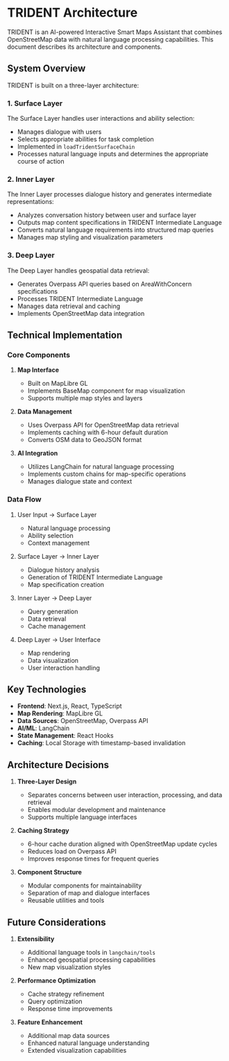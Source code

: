 # TRIDENT Architecture

TRIDENT is an AI-powered Interactive Smart Maps Assistant that combines OpenStreetMap data with natural language processing capabilities. This document describes its architecture and components.

## System Overview

TRIDENT is built on a three-layer architecture:

### 1. Surface Layer

The Surface Layer handles user interactions and ability selection:
- Manages dialogue with users
- Selects appropriate abilities for task completion
- Implemented in `loadTridentSurfaceChain`
- Processes natural language inputs and determines the appropriate course of action

### 2. Inner Layer

The Inner Layer processes dialogue history and generates intermediate representations:
- Analyzes conversation history between user and surface layer
- Outputs map content specifications in TRIDENT Intermediate Language
- Converts natural language requirements into structured map queries
- Manages map styling and visualization parameters

### 3. Deep Layer

The Deep Layer handles geospatial data retrieval:
- Generates Overpass API queries based on AreaWithConcern specifications
- Processes TRIDENT Intermediate Language
- Manages data retrieval and caching
- Implements OpenStreetMap data integration

## Technical Implementation

### Core Components

1. **Map Interface**
   - Built on MapLibre GL
   - Implements BaseMap component for map visualization
   - Supports multiple map styles and layers

2. **Data Management**
   - Uses Overpass API for OpenStreetMap data retrieval
   - Implements caching with 6-hour default duration
   - Converts OSM data to GeoJSON format

3. **AI Integration**
   - Utilizes LangChain for natural language processing
   - Implements custom chains for map-specific operations
   - Manages dialogue state and context

### Data Flow

1. User Input → Surface Layer
   - Natural language processing
   - Ability selection
   - Context management

2. Surface Layer → Inner Layer
   - Dialogue history analysis
   - Generation of TRIDENT Intermediate Language
   - Map specification creation

3. Inner Layer → Deep Layer
   - Query generation
   - Data retrieval
   - Cache management

4. Deep Layer → User Interface
   - Map rendering
   - Data visualization
   - User interaction handling

## Key Technologies

- **Frontend**: Next.js, React, TypeScript
- **Map Rendering**: MapLibre GL
- **Data Sources**: OpenStreetMap, Overpass API
- **AI/ML**: LangChain
- **State Management**: React Hooks
- **Caching**: Local Storage with timestamp-based invalidation

## Architecture Decisions

1. **Three-Layer Design**
   - Separates concerns between user interaction, processing, and data retrieval
   - Enables modular development and maintenance
   - Supports multiple language interfaces

2. **Caching Strategy**
   - 6-hour cache duration aligned with OpenStreetMap update cycles
   - Reduces load on Overpass API
   - Improves response times for frequent queries

3. **Component Structure**
   - Modular components for maintainability
   - Separation of map and dialogue interfaces
   - Reusable utilities and tools

## Future Considerations

1. **Extensibility**
   - Additional language tools in `langchain/tools`
   - Enhanced geospatial processing capabilities
   - New map visualization styles

2. **Performance Optimization**
   - Cache strategy refinement
   - Query optimization
   - Response time improvements

3. **Feature Enhancement**
   - Additional map data sources
   - Enhanced natural language understanding
   - Extended visualization capabilities
